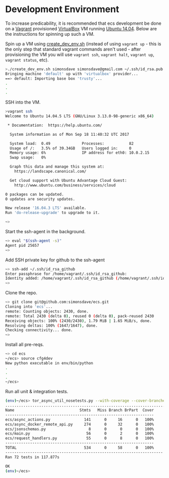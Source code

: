 # Development Environment

To increase predicability, it is recommended
that ecs development be done on a [Vagrant](http://www.vagrantup.com/) provisioned
[VirtualBox](https://www.virtualbox.org/)
VM running [Ubuntu 14.04](http://releases.ubuntu.com/14.04/).
Below are the instructions for spinning up such a VM.

Spin up a VM using [create_dev_env.sh](create_dev_env.sh)
(instead of using ```vagrant up``` - this is the only step
that standard vagrant commands aren't used - after provisioning
the VM you will use ```vagrant ssh```, ```vagrant halt```,
```vagrant up```, ```vagrant status```, etc).

```bash
>./create_dev_env.sh simonsdave simonsdave@gmail.com ~/.ssh/id_rsa.pub ~/.ssh/id_rsa
Bringing machine 'default' up with 'virtualbox' provider...
==> default: Importing base box 'trusty'...
.
.
.
```

SSH into the VM.

```bash
>vagrant ssh
Welcome to Ubuntu 14.04.5 LTS (GNU/Linux 3.13.0-98-generic x86_64)

 * Documentation:  https://help.ubuntu.com/

  System information as of Mon Sep 18 11:40:32 UTC 2017

  System load:  0.49              Processes:           82
  Usage of /:   3.5% of 39.34GB   Users logged in:     0
  Memory usage: 6%                IP address for eth0: 10.0.2.15
  Swap usage:   0%

  Graph this data and manage this system at:
    https://landscape.canonical.com/

  Get cloud support with Ubuntu Advantage Cloud Guest:
    http://www.ubuntu.com/business/services/cloud

0 packages can be updated.
0 updates are security updates.

New release '16.04.3 LTS' available.
Run 'do-release-upgrade' to upgrade to it.

~>
```

Start the ssh-agent in the background.

```bash
~> eval "$(ssh-agent -s)"
Agent pid 25657
~>
```

Add SSH private key for github to the ssh-agent

```bash
~> ssh-add ~/.ssh/id_rsa_github
Enter passphrase for /home/vagrant/.ssh/id_rsa_github:
Identity added: /home/vagrant/.ssh/id_rsa_github (/home/vagrant/.ssh/id_rsa_github)
~>
```

Clone the repo.

```bash
~> git clone git@github.com:simonsdave/ecs.git
Cloning into 'ecs'...
remote: Counting objects: 2430, done.
remote: Total 2430 (delta 0), reused 0 (delta 0), pack-reused 2430
Receiving objects: 100% (2430/2430), 1.79 MiB | 1.65 MiB/s, done.
Resolving deltas: 100% (1647/1647), done.
Checking connectivity... done.
~>
```

Install all pre-reqs.

```bash
~> cd ecs
~/ecs> source cfg4dev
New python executable in env/bin/python
.
.
.
~/ecs>
```

Run all unit & integration tests.

```bash
(env)~/ecs> tor_async_util_nosetests.py --with-coverage --cover-branches --cover-erase --cover-package ecs
........................................................................
Name                             Stmts   Miss Branch BrPart  Cover
------------------------------------------------------------------
ecs/async_actions.py               141      0     16      0   100%
ecs/async_docker_remote_api.py     274      0     32      0   100%
ecs/jsonschemas.py                   8      0      0      0   100%
ecs/main.py                         56      0      2      0   100%
ecs/request_handlers.py             55      0      8      0   100%
------------------------------------------------------------------
TOTAL                              534      0     58      0   100%
----------------------------------------------------------------------
Ran 72 tests in 117.877s

OK
(env)~/ecs>
```
